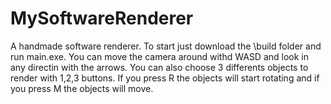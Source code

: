# MySoftwareRenderer
A handmade software renderer. 
To start just download the \build folder and run main.exe. You can move the camera around withd WASD and look in any directin with the arrows. You can also choose 3 differents objects to render with 1,2,3 buttons. If you press R the objects will start rotating and if you press M the objects will move.
